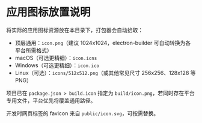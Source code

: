 # 应用图标放置说明

将实际的应用图标资源放在本目录下，打包器会自动拾取：

- 顶层通用：`icon.png`（建议 1024x1024，electron-builder 可自动转换为各平台所需格式）
- macOS（可选更精细）：`icon.icns`
- Windows（可选更精细）：`icon.ico`
- Linux（可选）：`icons/512x512.png`（或其他常见尺寸 256x256、128x128 等 PNG）

项目已在 `package.json > build.icon` 指定为 `build/icon.png`，若同时存在平台专用文件，平台优先将覆盖通用路径。

开发时网页标签的 favicon 来自 `public/icon.svg`，可按需替换。

